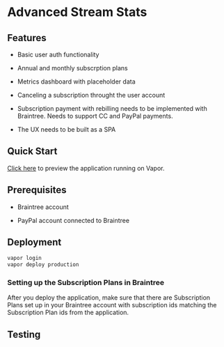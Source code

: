 # Advanced Stream Stats

## Features

* Basic user auth functionality

* Annual and monthly subscrption plans

* Metrics dashboard with placeholder data

* Canceling a subscription throught the user account

* Subscription payment with rebilling needs to be implemented with Braintree. Needs to support CC and PayPal payments.

* The UX needs to be built as a SPA

## Quick Start

[Click here](https://cgivr5765bjarthvzdes4le6iq0pdykp.lambda-url.us-east-1.on.aws/) to preview the application
running on Vapor.

## Prerequisites

* Braintree account

* PayPal account connected to Braintree

## Deployment

```php
vapor login
vapor deploy production
```

### Setting up the Subscription Plans in Braintree

After you deploy the application, make sure that there are Subscription Plans set up in your Braintree account with subscription ids matching the Subscription Plan ids from the application.

## Testing